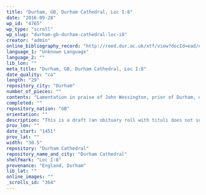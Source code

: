 ```yaml
---
title: "Durham, GB, Durham Cathedral, Loc I:8"
date: "2016-09-28"
wp_id: "4765"
wp_type: "scroll"
wp_slug: "durham-gb-durham-cathedral-loc-i8"
creator: "admin"
online_bibliography_record: "http://reed.dur.ac.uk/xtf/view?docId=ead/dcd/dcdlocel.xml#qxj-40"
language_1: "Unknown Language"
language_2: ""
lib_lon: ""
meta_title: "Durham, GB, Durham Cathedral, Loc I:8"
date_quality: "ca"
length: "29"
repository_city: "Durham"
number_of_pieces: ""
contents: "Lamentation in praise of John Wessington, prior of Durham, over 60 years and 6 months a monk, prior for 29 years and 6 months, who died aged 80 on 5 Ides April [9 April] 1451 at the 9th hour, by Prior William [Ebchester] and the chapter of Durham."
completed: ""
repository_nation: "GB"
orientation: ""
description: "This is a draft (an obituary roll with tituli does not survive)."
prov_lon: ""
date_start: "1451"
prov_lat: ""
width: "30.5"
repository: "Durham Cathedral"
repository_name_and_city: "Durham Cathedral"
shelfmark: "Loc I:8"
provenance: "England, Durham"
lib_lat: ""
online_images: ""
_scrolls_id: "364"
---
```



